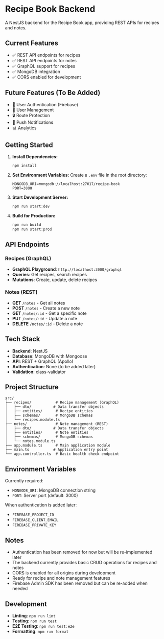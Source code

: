 # Recipe Book Backend

A NestJS backend for the Recipe Book app, providing REST APIs for recipes and notes.

## Current Features
- ✅ REST API endpoints for recipes
- ✅ REST API endpoints for notes  
- ✅ GraphQL support for recipes
- ✅ MongoDB integration
- ✅ CORS enabled for development

## Future Features (To Be Added)
- 🔐 User Authentication (Firebase)
- 👥 User Management
- 🔒 Route Protection
- 📱 Push Notifications
- 📊 Analytics

## Getting Started

1. **Install Dependencies:**
   ```bash
   npm install
   ```

2. **Set Environment Variables:**
   Create a `.env` file in the root directory:
   ```env
   MONGODB_URI=mongodb://localhost:27017/recipe-book
   PORT=3000
   ```

3. **Start Development Server:**
   ```bash
   npm run start:dev
   ```

4. **Build for Production:**
   ```bash
   npm run build
   npm run start:prod
   ```

## API Endpoints

### Recipes (GraphQL)
- **GraphQL Playground**: `http://localhost:3000/graphql`
- **Queries**: Get recipes, search recipes
- **Mutations**: Create, update, delete recipes

### Notes (REST)
- **GET** `/notes` - Get all notes
- **POST** `/notes` - Create a new note
- **GET** `/notes/:id` - Get a specific note
- **PUT** `/notes/:id` - Update a note
- **DELETE** `/notes/:id` - Delete a note

## Tech Stack

- **Backend**: NestJS
- **Database**: MongoDB with Mongoose
- **API**: REST + GraphQL (Apollo)
- **Authentication**: None (to be added later)
- **Validation**: class-validator

## Project Structure

```
src/
├── recipes/           # Recipe management (GraphQL)
│   ├── dto/          # Data transfer objects
│   ├── entities/      # Recipe entities
│   ├── schemas/       # MongoDB schemas
│   └── recipes.module.ts
├── notes/             # Note management (REST)
│   ├── dto/          # Data transfer objects
│   ├── entities/      # Note entities
│   ├── schemas/       # MongoDB schemas
│   └── notes.module.ts
├── app.module.ts      # Main application module
├── main.ts           # Application entry point
└── app.controller.ts  # Basic health check endpoint
```

## Environment Variables

Currently required:
- `MONGODB_URI`: MongoDB connection string
- `PORT`: Server port (default: 3000)

When authentication is added later:
- `FIREBASE_PROJECT_ID`
- `FIREBASE_CLIENT_EMAIL`
- `FIREBASE_PRIVATE_KEY`

## Notes

- Authentication has been removed for now but will be re-implemented later
- The backend currently provides basic CRUD operations for recipes and notes
- CORS is enabled for all origins during development
- Ready for recipe and note management features
- Firebase Admin SDK has been removed but can be re-added when needed

## Development

- **Linting**: `npm run lint`
- **Testing**: `npm run test`
- **E2E Testing**: `npm run test:e2e`
- **Formatting**: `npm run format`
